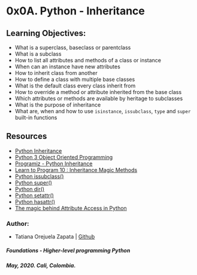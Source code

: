 # 0x0A. Python - Inheritance

## Learning Objectives:
* What is a superclass, baseclass or parentclass
* What is a subclass
* How to list all attributes and methods of a class or instance
* When can an instance have new attributes
* How to inherit class from another
* How to define a class with multiple base classes
* What is the default class every class inherit from
* How to override a method or attribute inherited from the base class
* Which attributes or methods are available by heritage to subclasses
* What is the purpose of inheritance
* What are, when and how to use `isinstance`, `issubclass`, `type` and `super` built-in functions

## Resources
* [Python Inheritance](https://www.programiz.com/python-programming/inheritance)
* [Python 3 Object Oriented Programming](https://hub.packtpub.com/inheritance-python/)
* [Programiz - Python Inheritance](https://www.programiz.com/python-programming/inheritance)
* [Learn to Program 10 : Inheritance Magic Methods](https://www.youtube.com/watch?v=d8kCdLCi6Lk)
* [Python issubclass()](https://www.programiz.com/python-programming/methods/built-in/issubclass)
* [Python super()](https://realpython.com/python-super/#:~:text=__init__()%20of%20the%20superclass,directly%20on%20it%3A%20super().&text=This%20is%20especially%20in%20handy,subclasses%20inheriting%20from%20one%20superclass.)
* [Python dir()](https://www.programiz.com/python-programming/methods/built-in/dir)
* [Python setattr()](https://www.programiz.com/python-programming/methods/built-in/setattr)
* [Python hasattr()](https://www.programiz.com/python-programming/methods/built-in/hasattr)
* [The magic behind Attribute Access in Python](https://codesachin.wordpress.com/2016/06/09/the-magic-behind-attribute-access-in-python/#:~:text=The%20__dict__%20attribute,attribute%20name%20to%20its%20value.)

### Author:
* Tatiana Orejuela Zapata | [Github](https://github.com/tatsOre)

##### Foundations - Higher-level programming  Python
##### May, 2020. Cali, Colombia.
